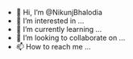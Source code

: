 - 👋 Hi, I’m @NikunjBhalodia
- 👀 I’m interested in ...
- 🌱 I’m currently learning ...
- 💞️ I’m looking to collaborate on ...
- 📫 How to reach me ...

<!---
NikunjBhalodia/NikunjBhalodia is a ✨ special ✨ repository because its `README.md` (this file) appears on your GitHub profile.
You can click the Preview link to take a look at your changes.
--->
